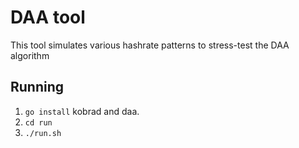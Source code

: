 # DAA tool

This tool simulates various hashrate patterns to stress-test the DAA algorithm 

## Running

1. `go install` kobrad and daa.
2. `cd run`
3. `./run.sh`


